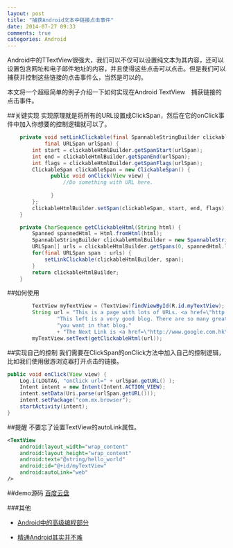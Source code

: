 ```yaml
---
layout: post
title: "捕获Android文本中链接点击事件"
date: 2014-07-27 09:33
comments: true
categories: Android
---
```

Android中的TTextView很强大，我们可以不仅可以设置纯文本为其内容，还可以设置包含网址和电子邮件地址的内容，并且使得这些点击可以点击。但是我们可以捕获并控制这些链接的点击事件么，当然是可以的。

本文将一个超级简单的例子介绍一下如何实现在Android TextView　捕获链接的点击事件。

<!--more-->

##关键实现
实现原理就是将所有的URL设置成ClickSpan，然后在它的onClick事件中加入你想要的控制逻辑就可以了。
```java
	private void setLinkClickable(final SpannableStringBuilder clickableHtmlBuilder, 
			final URLSpan urlSpan) {
	    int start = clickableHtmlBuilder.getSpanStart(urlSpan);
	    int end = clickableHtmlBuilder.getSpanEnd(urlSpan);
	    int flags = clickableHtmlBuilder.getSpanFlags(urlSpan);
	    ClickableSpan clickableSpan = new ClickableSpan() {
	          public void onClick(View view) {
	        	  //Do something with URL here.
	        	  
	          }
	    };
	    clickableHtmlBuilder.setSpan(clickableSpan, start, end, flags);
	}

	private CharSequence getClickableHtml(String html) {
	    Spanned spannedHtml = Html.fromHtml(html);
	    SpannableStringBuilder clickableHtmlBuilder = new SpannableStringBuilder(spannedHtml);
	    URLSpan[] urls = clickableHtmlBuilder.getSpans(0, spannedHtml.length(), URLSpan.class);   
	    for(final URLSpan span : urls) {
	    	setLinkClickable(clickableHtmlBuilder, span);
	    }
	    return clickableHtmlBuilder;
	}
```

##如何使用
```java
		TextView myTextView = (TextView)findViewById(R.id.myTextView);
		String url = "This is a page with lots of URLs. <a href=\"http://droidyue.com\">droidyue.com</> " +
				"This left is a very good blog. There are so many great blogs there. You can find what" +
				"you want in that blog."  
				+ "The Next Link is <a href=\"http://www.google.com.hk\">Google HK</a>";
		myTextView.setText(getClickableHtml(url));
```

##实现自己的控制
我们需要在ClickSpan的onClick方法中加入自己的控制逻辑，比如我们使用傲游浏览器打开点击的链接。
```java
public void onClick(View view) {
	Log.i(LOGTAG, "onClick url=" + urlSpan.getURL() );
    Intent intent = new Intent(Intent.ACTION_VIEW);
	intent.setData(Uri.parse(urlSpan.getURL()));
	intent.setPackage("com.mx.browser");
	startActivity(intent);
}
```

##提醒
不要忘了设置TextView的autoLink属性。
```xml
<TextView
    android:layout_width="wrap_content"
    android:layout_height="wrap_content"
    android:text="@string/hello_world" 
    android:id="@+id/myTextView"
    android:autoLink="web" 
/>
```

##demo源码
<a href="http://pan.baidu.com/s/1i3kQ1RB" target="_blank">百度云盘</a>

###其他
  * <a href="http://www.amazon.cn/gp/product/B00CE1JQO4/ref=as_li_tf_tl?ie=UTF8&camp=536&creative=3200&creativeASIN=B00CE1JQO4&linkCode=as2&tag=droidyue-23">Android中的高级编程部分</a><img src="http://ir-cn.amazon-adsystem.com/e/ir?t=droidyue-23&l=as2&o=28&a=B00CE1JQO4" width="1" height="1" border="0" alt="" style="border:none !important; margin:0px !important;" />

  * <a href="http://www.amazon.cn/gp/product/B00ASIN7G8/ref=as_li_tf_tl?ie=UTF8&camp=536&creative=3200&creativeASIN=B00ASIN7G8&linkCode=as2&tag=droidyue-23">精通Android其实并不难</a><img src="http://ir-cn.amazon-adsystem.com/e/ir?t=droidyue-23&l=as2&o=28&a=B00ASIN7G8" width="1" height="1" border="0" alt="" style="border:none !important; margin:0px !important;" />



